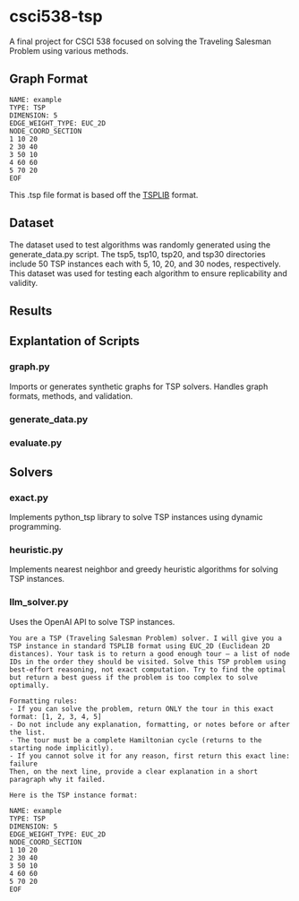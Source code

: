 # csci538-tsp
 A final project for CSCI 538 focused on solving the Traveling Salesman Problem using various methods.

 ## Graph Format
```
NAME: example
TYPE: TSP
DIMENSION: 5
EDGE_WEIGHT_TYPE: EUC_2D
NODE_COORD_SECTION
1 10 20
2 30 40
3 50 10
4 60 60
5 70 20
EOF
```

This .tsp file format is based off the [TSPLIB](http://comopt.ifi.uni-heidelberg.de/software/TSPLIB95/) format.

## Dataset
The dataset used to test algorithms was randomly generated using the generate_data.py script. The tsp5, tsp10, tsp20, and tsp30 directories include 50 TSP instances each with 5, 10, 20, and 30 nodes, respectively. This dataset was used for testing each algorithm to ensure replicability and validity.

## Results

## Explantation of Scripts
### graph.py
Imports or generates synthetic graphs for TSP solvers. Handles graph formats, methods, and validation.

### generate_data.py

### evaluate.py

## Solvers
### exact.py
Implements python_tsp library to solve TSP instances using dynamic programming.

### heuristic.py
Implements nearest neighbor and greedy heuristic algorithms for solving TSP instances.

### llm_solver.py
Uses the OpenAI API to solve TSP instances.
```
You are a TSP (Traveling Salesman Problem) solver. I will give you a TSP instance in standard TSPLIB format using EUC_2D (Euclidean 2D distances). Your task is to return a good enough tour — a list of node IDs in the order they should be visited. Solve this TSP problem using best-effort reasoning, not exact computation. Try to find the optimal but return a best guess if the problem is too complex to solve optimally.

Formatting rules:
- If you can solve the problem, return ONLY the tour in this exact format: [1, 2, 3, 4, 5]
- Do not include any explanation, formatting, or notes before or after the list.
- The tour must be a complete Hamiltonian cycle (returns to the starting node implicitly).
- If you cannot solve it for any reason, first return this exact line:  
failure  
Then, on the next line, provide a clear explanation in a short paragraph why it failed.

Here is the TSP instance format:

NAME: example  
TYPE: TSP  
DIMENSION: 5  
EDGE_WEIGHT_TYPE: EUC_2D  
NODE_COORD_SECTION  
1 10 20  
2 30 40  
3 50 10  
4 60 60  
5 70 20  
EOF
```